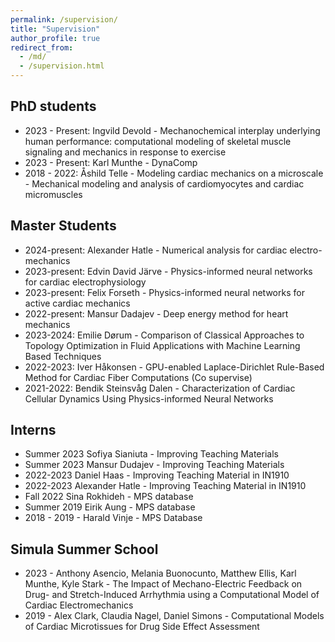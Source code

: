 ```yaml
---
permalink: /supervision/
title: "Supervision"
author_profile: true
redirect_from: 
  - /md/
  - /supervision.html
---
```


## PhD students
* 2023 - Present: Ingvild Devold - Mechanochemical interplay underlying human performance: computational modeling of skeletal muscle signaling and mechanics in response to exercise
* 2023 - Present: Karl Munthe - DynaComp
* 2018 - 2022: Åshild Telle - Modeling cardiac mechanics on a microscale - Mechanical modeling and analysis of cardiomyocytes and cardiac micromuscles

## Master Students
* 2024-present: Alexander Hatle - Numerical analysis for cardiac electro-mechanics
* 2023-present: Edvin David Järve - Physics-informed neural networks for cardiac electrophysiology
* 2023-present: Felix Forseth - Physics-informed neural networks for active cardiac mechanics
* 2022-present: Mansur Dadajev - Deep energy method for heart mechanics
* 2023-2024: Emilie Dørum - Comparison of Classical Approaches to Topology Optimization in Fluid Applications with Machine Learning Based Techniques
* 2022-2023: Iver Håkonsen - GPU-enabled Laplace-Dirichlet Rule-Based Method for Cardiac Fiber Computations (Co supervise)
* 2021-2022: Bendik Steinsvåg Dalen - Characterization of Cardiac Cellular Dynamics Using Physics-informed Neural Networks


## Interns
* Summer 2023 Sofiya Sianiuta - Improving Teaching Materials
* Summer 2023 Mansur Dudajev - Improving Teaching Materials
* 2022-2023 Daniel Haas - Improving Teaching Material in IN1910
* 2022-2023 Alexander Hatle - Improving Teaching Material in IN1910
* Fall 2022 Sina Rokhideh - MPS database
* Summer 2019 Eirik Aung - MPS database
* 2018 - 2019 - Harald Vinje - MPS Database

## Simula Summer School
* 2023 - Anthony Asencio, Melania Buonocunto, Matthew Ellis, Karl Munthe, Kyle Stark - The Impact of Mechano-Electric Feedback on Drug- and Stretch-Induced Arrhythmia using a Computational Model of Cardiac Electromechanics
* 2019 - Alex Clark, Claudia Nagel, Daniel Simons - Computational Models of Cardiac Microtissues for Drug Side Effect Assessment
